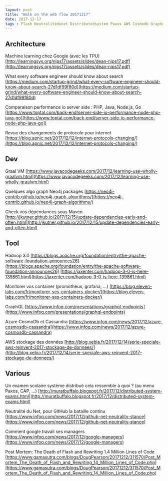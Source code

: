 ```yaml
---
layout: post
title: "Walk on the web flow 20171217"
date: 2017-12-17
tags : Flash Neutralitédunet Distributedsystem Paxos AWS Cosmodb Graphql Container Hadoop Maven Neo4j Graalvm Server Io Http2 Search Machinelearning Google Webflowwalk
---
```


## Architecture

Machine learning chez Google (avec les TPU)
[http://learningsys.org/nips17/assets/slides/dean-nips17.pdf](http://learningsys.org/nips17/assets/slides/dean-nips17.pdf)

What every software engineer should know about search
[https://medium.com/startup-grind/what-every-software-engineer-should-know-about-search-27d1df99f80d](https://medium.com/startup-grind/what-every-software-engineer-should-know-about-search-27d1df99f80d)

Comparaison performance io server side : PHP, Java, Node.js, Go
[https://www.toptal.com/back-end/server-side-io-performance-node-php-java-go](https://www.toptal.com/back-end/server-side-io-performance-node-php-java-go])

Revue des changements de protocole pour internet
[https://blog.apnic.net/2017/12/12/internet-protocols-changing/](https://blog.apnic.net/2017/12/12/internet-protocols-changing/)

## Dev

Graal VM
[https://www.javacodegeeks.com/2017/12/learning-use-wholly-graalvm.html](https://www.javacodegeeks.com/2017/12/learning-use-wholly-graalvm.html)

Quelques algo graph Neo4j packagés
[https://neo4j-contrib.github.io/neo4j-graph-algorithms/](https://neo4j-contrib.github.io/neo4j-graph-algorithms/)

Check vos dépendances sous Maven
[http://jkutner.github.io/2017/12/15/update-dependencies-early-and-often.html](http://jkutner.github.io/2017/12/15/update-dependencies-early-and-often.html)

## Tool

Hadoop 3.0
[https://blogs.apache.org/foundation/entry/the-apache-software-foundation-announces26](https://blogs.apache.org/foundation/entry/the-apache-software-foundation-announces26)
[https://jaxenter.com/hadoop-3-0-is-here-139861.html](https://jaxenter.com/hadoop-3-0-is-here-139861.html)

Monitorer vos container (promotheus, grafana, ...)
[https://blog.eleven-labs.com/fr/monitorer-ses-containers-docker/](https://blog.eleven-labs.com/fr/monitorer-ses-containers-docker/)

GraphQL
[https://www.infoq.com/presentations/graphql-endpoints](https://www.infoq.com/presentations/graphql-endpoints)

Azure CosmoDb et Cassandra
[https://www.infoq.com/news/2017/12/azure-cosmosdb-cassandra](https://www.infoq.com/news/2017/12/azure-cosmosdb-cassandra)

AWS stockage des données
[http://blog.xebia.fr/2017/12/14/serie-speciale-aws-reinvent-2017-stockage-de-donnees/](http://blog.xebia.fr/2017/12/14/serie-speciale-aws-reinvent-2017-stockage-de-donnees/)

## Various

Un examen scolaire système distribué cela ressemble à quoi ? (au menu Paxos, CAP, ...)
[http://muratbuffalo.blogspot.fr/2017/12/distributed-system-exams.html](http://muratbuffalo.blogspot.fr/2017/12/distributed-system-exams.html)

Neutralité du Net, pour GitHub la bataille continu
[https://www.infoq.com/news/2017/12/github-net-neutrality-stance](https://www.infoq.com/news/2017/12/github-net-neutrality-stance)

Comment google travail ses managers
[https://www.infoq.com/news/2017/12/google-managers](https://www.infoq.com/news/2017/12/google-managers)

Post Mortem: The Death of Flash and Rewriting 1.4 Million Lines of Code
[https://www.gamasutra.com/blogs/DougPearson/20171212/311570/Post_Mortem_The_Death_of_Flash_and_Rewriting_14_Million_Lines_of_Code.php](https://www.gamasutra.com/blogs/DougPearson/20171212/311570/Post_Mortem_The_Death_of_Flash_and_Rewriting_14_Million_Lines_of_Code.php)


